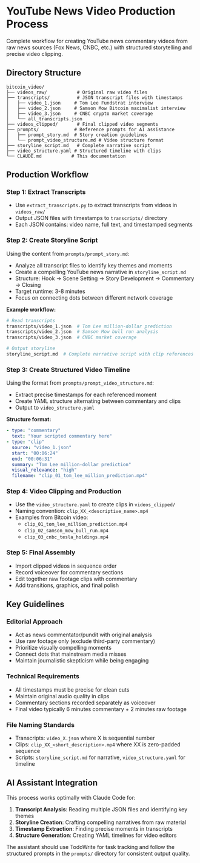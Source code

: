 
# YouTube News Video Production Process

Complete workflow for creating YouTube news commentary videos from raw news sources (Fox News, CNBC, etc.) with structured storytelling and precise video clipping.

## Directory Structure

```
bitcoin_video/
├── videos_raw/           # Original raw video files
├── transcripts/          # JSON transcript files with timestamps
│   ├── video_1.json     # Tom Lee Fundstrat interview
│   ├── video_2.json     # Samson Mow Bitcoin maximalist interview  
│   ├── video_3.json     # CNBC crypto market coverage
│   └── all_transcripts.json
├── videos_clipped/       # Final clipped video segments
├── prompts/             # Reference prompts for AI assistance
│   ├── prompt_story.md  # Story creation guidelines
│   └── prompt_video_structure.md # Video structure format
├── storyline_script.md   # Complete narrative script
├── video_structure.yaml # Structured timeline with clips
└── CLAUDE.md           # This documentation
```

## Production Workflow

### Step 1: Extract Transcripts
- Use `extract_transcripts.py` to extract transcripts from videos in `videos_raw/`
- Output JSON files with timestamps to `transcripts/` directory
- Each JSON contains: video name, full text, and timestamped segments

### Step 2: Create Storyline Script
Using the content from `prompts/prompt_story.md`:
- Analyze all transcript files to identify key themes and moments
- Create a compelling YouTube news narrative in `storyline_script.md`
- Structure: Hook → Scene Setting → Story Development → Commentary → Closing
- Target runtime: 3-8 minutes
- Focus on connecting dots between different network coverage

**Example workflow:**
```bash
# Read transcripts
transcripts/video_1.json  # Tom Lee million-dollar prediction
transcripts/video_2.json  # Samson Mow bull run analysis
transcripts/video_3.json  # CNBC market coverage

# Output storyline
storyline_script.md  # Complete narrative script with clip references
```

### Step 3: Create Structured Video Timeline
Using the format from `prompts/prompt_video_structure.md`:
- Extract precise timestamps for each referenced moment
- Create YAML structure alternating between commentary and clips
- Output to `video_structure.yaml`

**Structure format:**
```yaml
- type: "commentary"
  text: "Your scripted commentary here"
- type: "clip" 
  source: "video_1.json"
  start: "00:06:24"
  end: "00:06:31"
  summary: "Tom Lee million-dollar prediction"
  visual_relevance: "high"
  filename: "clip_01_tom_lee_million_prediction.mp4"
```

### Step 4: Video Clipping and Production
- Use the `video_structure.yaml` to create clips in `videos_clipped/`
- Naming convention: `clip_XX_<descriptive_name>.mp4`
- Examples from Bitcoin video:
  - `clip_01_tom_lee_million_prediction.mp4`
  - `clip_02_samson_mow_bull_run.mp4`
  - `clip_03_cnbc_tesla_holdings.mp4`

### Step 5: Final Assembly
- Import clipped videos in sequence order
- Record voiceover for commentary sections
- Edit together raw footage clips with commentary
- Add transitions, graphics, and final polish

## Key Guidelines

### Editorial Approach
- Act as news commentator/pundit with original analysis
- Use raw footage only (exclude third-party commentary)
- Prioritize visually compelling moments
- Connect dots that mainstream media misses
- Maintain journalistic skepticism while being engaging

### Technical Requirements
- All timestamps must be precise for clean cuts
- Maintain original audio quality in clips
- Commentary sections recorded separately as voiceover
- Final video typically 6 minutes commentary + 2 minutes raw footage

### File Naming Standards
- Transcripts: `video_X.json` where X is sequential number
- Clips: `clip_XX_<short_description>.mp4` where XX is zero-padded sequence
- Scripts: `storyline_script.md` for narrative, `video_structure.yaml` for timeline

## AI Assistant Integration

This process works optimally with Claude Code for:
1. **Transcript Analysis**: Reading multiple JSON files and identifying key themes
2. **Storyline Creation**: Crafting compelling narratives from raw material  
3. **Timestamp Extraction**: Finding precise moments in transcripts
4. **Structure Generation**: Creating YAML timelines for video editors

The assistant should use TodoWrite for task tracking and follow the structured prompts in the `prompts/` directory for consistent output quality. 
